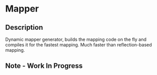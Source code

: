 # Mapper

## Description

Dynamic mapper generator, builds the mapping code on the fly and compiles it for the fastest mapping.  Much faster than reflection-based mapping.

## Note - Work In Progress
